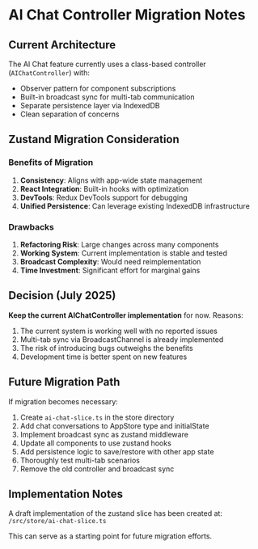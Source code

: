 # AI Chat Controller Migration Notes

## Current Architecture

The AI Chat feature currently uses a class-based controller (`AIChatController`) with:
- Observer pattern for component subscriptions
- Built-in broadcast sync for multi-tab communication
- Separate persistence layer via IndexedDB
- Clean separation of concerns

## Zustand Migration Consideration

### Benefits of Migration
1. **Consistency**: Aligns with app-wide state management
2. **React Integration**: Built-in hooks with optimization
3. **DevTools**: Redux DevTools support for debugging
4. **Unified Persistence**: Can leverage existing IndexedDB infrastructure

### Drawbacks
1. **Refactoring Risk**: Large changes across many components
2. **Working System**: Current implementation is stable and tested
3. **Broadcast Complexity**: Would need reimplementation
4. **Time Investment**: Significant effort for marginal gains

## Decision (July 2025)

**Keep the current AIChatController implementation** for now. Reasons:

1. The current system is working well with no reported issues
2. Multi-tab sync via BroadcastChannel is already implemented
3. The risk of introducing bugs outweighs the benefits
4. Development time is better spent on new features

## Future Migration Path

If migration becomes necessary:

1. Create `ai-chat-slice.ts` in the store directory
2. Add chat conversations to AppStore type and initialState
3. Implement broadcast sync as zustand middleware
4. Update all components to use zustand hooks
5. Add persistence logic to save/restore with other app state
6. Thoroughly test multi-tab scenarios
7. Remove the old controller and broadcast sync

## Implementation Notes

A draft implementation of the zustand slice has been created at:
`/src/store/ai-chat-slice.ts`

This can serve as a starting point for future migration efforts.